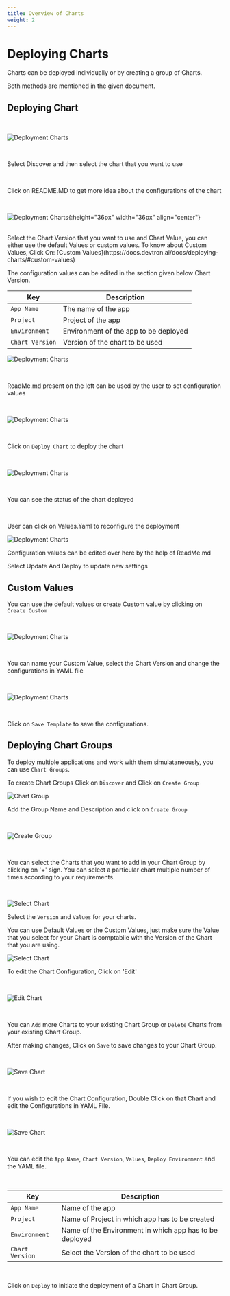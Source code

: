 ```yaml
---
title: Overview of Charts
weight: 2
---
```



# Deploying Charts

Charts can be deployed individually or by creating a group of Charts.

Both methods are mentioned in the given document.


## Deploying Chart

<br />

![Deployment Charts](../../depchart1.JPG "Deployment Charts")&nbsp;&nbsp;

<br />

Select Discover and then select the chart that you want to use

<br />

Click on README.MD to get more idea about the configurations of the chart

<br />

![Deployment Charts](../../custom.jpg){:height="36px" width="36px" align="center"}

<br>
Select the Chart Version that you want to use and Chart Value, you can either use the default Values or custom values.
To know about Custom Values, Click On: [Custom Values](https://docs.devtron.ai/docs/deploying-charts/#custom-values)



<br />



The configuration values can be edited in the section given below Chart Version.

Key | Description
----|----
`App Name` | The name of the app
`Project` | Project of the app
`Environment` |Environment of the app to be deployed
`Chart Version` | Version of the chart to be used


![Deployment Charts](../../depchart4config.JPG "Deployment Charts")

<br />

ReadMe.md present on the left can be used by the user to set configuration values


<br />

![Deployment Charts](../../depchart4readme.JPG "Deployment Charts")

<br />

Click on `Deploy Chart` to deploy the chart

<br />

![Deployment Charts](../../depchartdeployedredo.JPG "Deployment Charts")

<br />

You can see the status of the chart deployed

<br />

User can click on Values.Yaml to reconfigure the deployment


![Deployment Charts](../../depchartreconfig.JPG "Deployment Charts")

Configuration values can be edited over here by the help of ReadMe.md

Select Update And Deploy to update new settings

##  Custom Values

You can use the default values or create Custom value by clicking on ` Create Custom`

<br />

![Deployment Charts](../../custom.jpg "Deployment Charts")

<br />

You can name your Custom Value, select the Chart Version and change the configurations in YAML file 

<br />

![Deployment Charts](../../custom_val.jpg "Deployment Charts")

<br />

Click on `Save Template` to save the configurations.



## Deploying Chart Groups 

To deploy multiple applications and work with them simulataneously, you can use `Chart Groups`.

To create Chart Groups 
Click on  `Discover` and Click on `Create Group`

![Chart Group](../../screen2.jpg  "Chart Groups")

Add the Group Name and Description and click on `Create Group`

<br />

![Create Group](../../create_group.jpg  "Create Groups")

<br />

You can select the Charts that you want to add in your Chart Group by clicking on '+' sign. 
You can select a particular chart multiple number of times according to your requirements.


<br />


![Select Chart ](../../select_charts.jpg  "Select Charts")

Select the `Version` and `Values` for your charts.

You can use Default Values or the Custom Values, just make sure the Value that you select for your Chart is comptabile with the Version of the Chart that you are using.

![Select Chart ](../../select_charts2.jpg  "Select Charts")


To edit the Chart Configuration, Click on 'Edit'

<br />

![Edit Chart ](../../edit_group.jpg  "Edit Charts")

<br />

You can `Add` more Charts to your existing Chart Group or `Delete` Charts from your existing Chart Group. 

After making changes, Click on `Save` to save changes to your Chart Group.

<br />

![Save Chart ](../../edit_group2.jpg  "Save Charts")

<br />

If you wish to edit the Chart Configuration, Double Click on that Chart and edit the Configurations in YAML File.

<br />

![Save Chart ](../../edit_chart1.jpg  "Save Charts")

<br />

You can edit the `App Name`, `Chart Version`, `Values`, `Deploy Environment` and the YAML file.

<br />

Key | Description
----|----
`App Name` | Name of the app
`Project` | Name of Project in which app has to be created
`Environment` | Name of the Environment in which app has to be deployed
`Chart Version` | Select the Version of the chart to be used

<br />

Click on `Deploy` to initiate the deployment of a Chart in Chart Group.